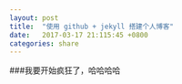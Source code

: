 ```yaml
---
layout: post
title:  "使用 github + jekyll 搭建个人博客"
date:   2017-03-17 21:115:45 +0800
categories: share
---
```

###我要开始疯狂了，哈哈哈哈